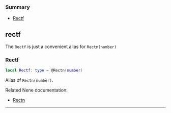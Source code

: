 ### Summary
* [Rectf](#rectf)

## rectf

The `Rectf` is just a convenient alias for `Rectn(number)`

### Rectf

```lua
local Rectf: type = @Rectn(number)
```

Alias of `Rectn(number)`.

Related Nene documentation:
* [Rectn](rectn.md#rectn)

---
